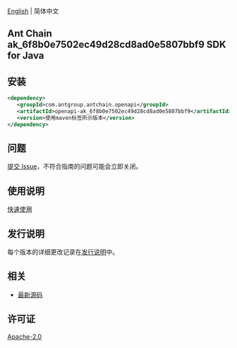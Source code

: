 [English](README.md) | 简体中文

## Ant Chain ak_6f8b0e7502ec49d28cd8ad0e5807bbf9 SDK for Java

## 安装

```xml
<dependency>
   <groupId>com.antgroup.antchain.openapi</groupId>
   <artifactId>openapi-ak_6f8b0e7502ec49d28cd8ad0e5807bbf9</artifactId>
   <version>使用maven标签所示版本</version>
</dependency>
```

## 问题

[提交 Issue](https://github.com/alipay/antchain-openapi-prod-sdk/issues/new)，不符合指南的问题可能会立即关闭。

## 使用说明

[快速使用](https://github.com/alipay/antchain-openapi-prod-sdk)

## 发行说明

每个版本的详细更改记录在[发行说明](./ChangeLog.txt)中。

## 相关

- [最新源码](https://github.com/alipay/antchain-openapi-prod-sdk/)

## 许可证

[Apache-2.0](http://www.apache.org/licenses/LICENSE-2.0)
